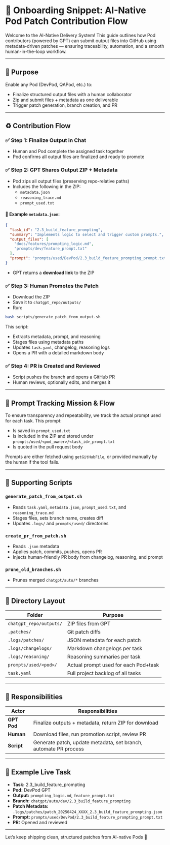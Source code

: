 # 🚀 Onboarding Snippet: AI-Native Pod Patch Contribution Flow

Welcome to the AI-Native Delivery System! This guide outlines how Pod contributors (powered by GPT) can submit output files into GitHub using metadata-driven patches — ensuring traceability, automation, and a smooth human-in-the-loop workflow.

---

## 🎯 Purpose
Enable any Pod (DevPod, QAPod, etc.) to:
- Finalize structured output files with a human collaborator
- Zip and submit files + metadata as one deliverable
- Trigger patch generation, branch creation, and PR

---

## ♻️ Contribution Flow

### ✅ Step 1: Finalize Output in Chat
- Human and Pod complete the assigned task together
- Pod confirms all output files are finalized and ready to promote

### ✅ Step 2: GPT Shares Output ZIP + Metadata
- Pod zips all output files (preserving repo-relative paths)
- Includes the following in the ZIP:
  - `metadata.json`
  - `reasoning_trace.md`
  - `prompt_used.txt`

#### 📄 Example `metadata.json`:
```json
{
  "task_id": "2.3_build_feature_prompting",
  "summary": "Implements logic to select and trigger custom prompts.",
  "output_files": [
    "docs/features/prompting_logic.md",
    "prompts/dev/feature_prompt.txt"
  ],
  "prompt": "prompts/used/DevPod/2.3_build_feature_prompting_prompt.txt"
}
```

- GPT returns a **download link** to the ZIP

### ✅ Step 3: Human Promotes the Patch
- Download the ZIP
- Save it to `chatgpt_repo/outputs/`
- Run:

```bash
bash scripts/generate_patch_from_output.sh
```

This script:
- Extracts metadata, prompt, and reasoning
- Stages files using metadata paths
- Updates `task.yaml`, changelog, reasoning logs
- Opens a PR with a detailed markdown body

### ✅ Step 4: PR is Created and Reviewed
- Script pushes the branch and opens a GitHub PR
- Human reviews, optionally edits, and merges it

---

## 🧠 Prompt Tracking Mission & Flow

To ensure transparency and repeatability, we track the actual prompt used for each task. This prompt:
- Is saved in `prompt_used.txt`
- Is included in the ZIP and stored under `prompts/used/<pod_owner>/<task_id>_prompt.txt`
- Is quoted in the pull request body

Prompts are either fetched using `getGitHubFile`, or provided manually by the human if the tool fails.

---

## 🧰 Supporting Scripts

### `generate_patch_from_output.sh`
- Reads `task.yaml`, `metadata.json`, `prompt_used.txt`, and `reasoning_trace.md`
- Stages files, sets branch name, creates diff
- Updates `.logs/` and `prompts/used/` directories

### `create_pr_from_patch.sh`
- Reads `.json` metadata
- Applies patch, commits, pushes, opens PR
- Injects human-friendly PR body from changelog, reasoning, and prompt

### `prune_old_branches.sh`
- Prunes merged `chatgpt/auto/*` branches

---

## 📂 Directory Layout

| Folder                    | Purpose                                  |
|---------------------------|-------------------------------------------|
| `chatgpt_repo/outputs/`   | ZIP files from GPT                        |
| `.patches/`               | Git patch diffs                           |
| `.logs/patches/`          | JSON metadata for each patch              |
| `.logs/changelogs/`       | Markdown changelogs per task              |
| `.logs/reasoning/`        | Reasoning summaries per task              |
| `prompts/used/<pod>/`     | Actual prompt used for each Pod+task      |
| `task.yaml`               | Full project backlog of all tasks         |

---

## 🤝 Responsibilities

| Actor         | Responsibilities                                                  |
|---------------|-------------------------------------------------------------------|
| **GPT Pod**   | Finalize outputs + metadata, return ZIP for download              |
| **Human**     | Download files, run promotion script, review PR                   |
| **Script**    | Generate patch, update metadata, set branch, automate PR process  |

---

## 🧪 Example Live Task
- **Task:** 2.3_build_feature_prompting
- **Pod:** DevPod GPT
- **Output:** `prompting_logic.md`, `feature_prompt.txt`
- **Branch:** `chatgpt/auto/dev/2.3_build_feature_prompting`
- **Patch Metadata:** `.logs/patches/patch_20250424_XXXX_2.3_build_feature_prompting.json`
- **Prompt:** `prompts/used/DevPod/2.3_build_feature_prompting_prompt.txt`
- **PR:** Opened and reviewed

---

Let’s keep shipping clean, structured patches from AI-native Pods 🚀

